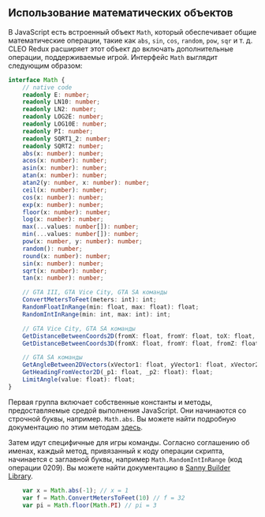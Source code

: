 ## Использование математических объектов

В JavaScript есть встроенный объект `Math`, который обеспечивает общие математические операции, такие как `abs`, `sin`, `cos`, `random`, `pow`, `sqr` и т. д. CLEO Redux расширяет этот объект до включать дополнительные операции, поддерживаемые игрой. Интерфейс `Math` выглядит следующим образом:

```ts
interface Math {
    // native code
    readonly E: number;
    readonly LN10: number;
    readonly LN2: number;
    readonly LOG2E: number;
    readonly LOG10E: number;
    readonly PI: number;
    readonly SQRT1_2: number;
    readonly SQRT2: number;
    abs(x: number): number;
    acos(x: number): number;
    asin(x: number): number;
    atan(x: number): number;
    atan2(y: number, x: number): number;
    ceil(x: number): number;
    cos(x: number): number;
    exp(x: number): number;
    floor(x: number): number;
    log(x: number): number;
    max(...values: number[]): number;
    min(...values: number[]): number;
    pow(x: number, y: number): number;
    random(): number;
    round(x: number): number;
    sin(x: number): number;
    sqrt(x: number): number;
    tan(x: number): number;

    // GTA III, GTA Vice City, GTA SA команды
    ConvertMetersToFeet(meters: int): int;
    RandomFloatInRange(min: float, max: float): float;
    RandomIntInRange(min: int, max: int): int;

    // GTA Vice City, GTA SA команды
    GetDistanceBetweenCoords2D(fromX: float, fromY: float, toX: float, toZ: float): float;
    GetDistanceBetweenCoords3D(fromX: float, fromY: float, fromZ: float, toX: float, toY: float, toZ: float): float;

    // GTA SA команды
    GetAngleBetween2DVectors(xVector1: float, yVector1: float, xVector2: float, yVector2: float): float;
    GetHeadingFromVector2D(_p1: float, _p2: float): float;
    LimitAngle(value: float): float;
}
```

Первая группа включает собственные константы и методы, предоставляемые средой выполнения JavaScript. Они начинаются со строчной буквы, например. `Math.abs`. Вы можете найти подробную документацию по этим методам [здесь](https://developer.mozilla.org/en-US/docs/Web/JavaScript/Reference/Global_Objects/Math).

Затем идут специфичные для игры команды. Согласно соглашению об именах, каждый метод, привязанный к коду операции скрипта, начинается с заглавной буквы, например `Math.RandomIntInRange` (код операции 0209). Вы можете найти документацию в [Sanny Builder Library](https://library.sannybuilder.com/).


```js
    var x = Math.abs(-1); // x = 1
    var f = Math.ConvertMetersToFeet(10) // f = 32
    var pi = Math.floor(Math.PI) // pi = 3
```
